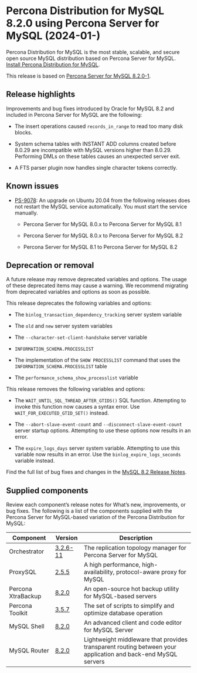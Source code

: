 # Percona Distribution for MySQL 8.2.0 using Percona Server for MySQL (2024-01-)

Percona Distribution for MySQL is the most stable, scalable, and secure open source MySQL distribution based on Percona Server for MySQL. [Install Percona Distribution for MySQL](installing.md).

This release is based on [Percona Server for MySQL 8.2.0-1].

## Release highlights

Improvements and bug fixes introduced by Oracle for MySQL 8.2 and included in Percona Server for MySQL are the following:

* The insert operations caused `records_in_range` to read too many disk blocks.

* System schema tables with INSTANT ADD columns created before 8.0.29 are incompatible with MySQL versions higher than 8.0.29. Performing DMLs on these tables causes an unexpected server exit.

* A FTS parser plugin now handles single character tokens correctly.

## Known issues

* [PS-9078](https://perconadev.atlassian.net/browse/PS-9078): An upgrade on Ubuntu 20.04 from the following releases does not restart the MySQL service automatically. You must start the service manually.

    * Percona Server for MySQL 8.0.x to Percona Server for MySQL 8.1

    * Percona Server for MySQL 8.0.x to Percona Server for MySQL 8.2

    * Percona Server for MySQL 8.1 to Percona Server for MySQL 8.2

## Deprecation or removal

A future release may remove deprecated variables and options. The usage of these deprecated items may cause a warning. We recommend migrating from deprecated variables and options as soon as possible.

This release deprecates the following variables and options:

* The `binlog_transaction_dependency_tracking` server system variable

* The `old` and `new` server system variables

* The `--character-set-client-handshake` server variable

* `INFORMATION_SCHEMA.PROCESSLIST`

* The implementation of the `SHOW PROCESSLIST` command that uses the `INFORMATION_SCHEMA.PROCESSLIST` table

* The `performance_schema_show_processlist` variable

This release removes the following variables and options:

* The `WAIT_UNTIL_SQL_THREAD_AFTER_GTIDS()` SQL function. Attempting to invoke this function now causes a syntax error. Use `WAIT_FOR_EXECUTED_GTID_SET()` instead.

* The `--abort-slave-event-count` and `--disconnect-slave-event-count` server startup options. Attempting to use these options now results in an error.

* The `expire_logs_days` server system variable. Attempting to use this variable now results in an error. Use the `binlog_expire_logs_seconds` variable instead.

Find the full list of bug fixes and changes in the [MySQL 8.2 Release Notes].

## Supplied components

Review each component’s release notes for What’s new, improvements, or bug fixes. The following is a list of the components supplied with the Percona Server for MySQL-based variation of the Percona Distribution for MySQL:

| Component           | Version   | Description                                |
| ------------------- | --------- | -------------------------------------------|
| Orchestrator        | [3.2.6-11](https://github.com/percona/orchestrator/releases/tag/v3.2.6-11)     | The replication topology manager for Percona Server for MySQL|
| ProxySQL            | [2.5.5](https://docs.percona.com/proxysql/2.5.5.html)     | A high performance, high-availability, protocol-aware proxy for MySQL|
| Percona XtraBackup  | [8.2.0](https://docs.percona.com/percona-xtrabackup/innovation-release/release-notes/8.2.0-1.html)| An open-source hot backup utility for MySQL-based servers|
| Percona Toolkit     | [3.5.7](https://docs.percona.com/percona-toolkit/release_notes.html#v3-5-7-released-2023-12-23)     | The set of scripts to simplify and optimize database operation|
| MySQL Shell         | [8.2.0](https://dev.mysql.com/doc/relnotes/mysql-shell/8.2/en/news-8-2-0.html)    | An advanced client and code editor for MySQL Server|
| MySQL Router        | [8.2.0](https://dev.mysql.com/doc/relnotes/mysql-router/8.2/en/news-8-2-0.html)    | Lightweight middleware that provides transparent routing between your application and back-end MySQL servers|

[Percona Server for MySQL 8.2.0-1]: https://www.percona.com/doc/percona-server/innovation-release/release-notes/8.2.0-1.html
[MySQL 8.2 Release Notes]: https://dev.mysql.com/doc/relnotes/mysql/8.2/en/news-8-2-0.html

